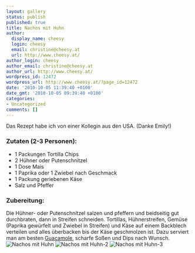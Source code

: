 ```yaml
---
layout: gallery
status: publish
published: true
title: Nachos mit Huhn
author:
  display_name: cheesy
  login: cheesy
  email: christine@cheesy.at
  url: http://www.cheesy.at/
author_login: cheesy
author_email: christine@cheesy.at
author_url: http://www.cheesy.at/
wordpress_id: 12472
wordpress_url: http://www.cheesy.at/?page_id=12472
date: '2010-10-05 11:39:40 +0100'
date_gmt: '2010-10-05 09:39:40 +0100'
categories:
- Uncategorized
comments: []
---
```

Das Rezept habe ich von einer Kollegin aus den USA. (Danke Emily!)
### Zutaten (2-3 Personen):
- 1 Packungen Tortilla Chips
- 2 Hühner oder Putenschnitzel
- 1 Dose Mais
- 1 Paprika oder 1 Zwiebel nach Geschmack
- 1 Packung geriebenen Käse
- Salz und Pfeffer
### Zubereitung:
Die Hühner- oder Putenschnitzel salzen und pfeffern und beidseitig gut durchbraten, dann in Streifen schneiden. Tortillas, Hühnerstreifen, Gemüse (Paprika gewürfelt und Zwiebel in Streifen) und Käse auf einem Backblech verteilen und alles überbacken bis der Käse geschmolzen ist. Dazu serviert man am besten [Guacamole](http://www.cheesy.at/rezepte/beilagen-und-sonstiges/guacamole/), scharfe Soßen und Dips nach Wunsch.
![Nachos mit Huhn](http://www.cheesy.at/wp-content/uploads/Nachos-mit-Huhn.jpg)
![Nachos mit Huhn-2](http://www.cheesy.at/wp-content/uploads/Nachos-mit-Huhn-2.jpg)
![Nachos mit Huhn-3](http://www.cheesy.at/wp-content/uploads/Nachos-mit-Huhn-3.jpg)
